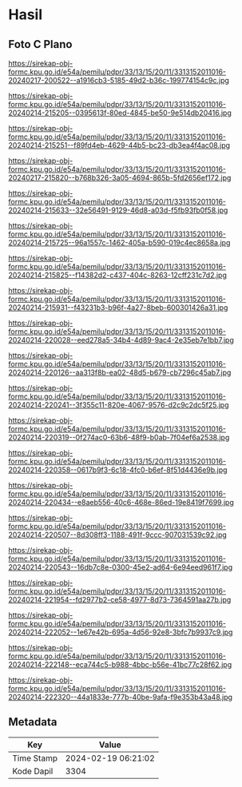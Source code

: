 # Hasil

## Foto C Plano

https://sirekap-obj-formc.kpu.go.id/e54a/pemilu/pdpr/33/13/15/20/11/3313152011016-20240217-200522--a1916cb3-5185-49d2-b36c-199774154c9c.jpg

https://sirekap-obj-formc.kpu.go.id/e54a/pemilu/pdpr/33/13/15/20/11/3313152011016-20240214-215205--0395613f-80ed-4845-be50-9e514db20416.jpg

https://sirekap-obj-formc.kpu.go.id/e54a/pemilu/pdpr/33/13/15/20/11/3313152011016-20240214-215251--f89fd4eb-4629-44b5-bc23-db3ea4f4ac08.jpg

https://sirekap-obj-formc.kpu.go.id/e54a/pemilu/pdpr/33/13/15/20/11/3313152011016-20240217-215820--b768b326-3a05-4694-865b-5fd2656ef172.jpg

https://sirekap-obj-formc.kpu.go.id/e54a/pemilu/pdpr/33/13/15/20/11/3313152011016-20240214-215633--32e56491-9129-46d8-a03d-f5fb93fb0f58.jpg

https://sirekap-obj-formc.kpu.go.id/e54a/pemilu/pdpr/33/13/15/20/11/3313152011016-20240214-215725--96a1557c-1462-405a-b590-019c4ec8658a.jpg

https://sirekap-obj-formc.kpu.go.id/e54a/pemilu/pdpr/33/13/15/20/11/3313152011016-20240214-215825--f14382d2-c437-404c-8263-12cff231c7d2.jpg

https://sirekap-obj-formc.kpu.go.id/e54a/pemilu/pdpr/33/13/15/20/11/3313152011016-20240214-215931--f43231b3-b96f-4a27-8beb-600301426a31.jpg

https://sirekap-obj-formc.kpu.go.id/e54a/pemilu/pdpr/33/13/15/20/11/3313152011016-20240214-220028--eed278a5-34b4-4d89-9ac4-2e35eb7e1bb7.jpg

https://sirekap-obj-formc.kpu.go.id/e54a/pemilu/pdpr/33/13/15/20/11/3313152011016-20240214-220126--aa313f8b-ea02-48d5-b679-cb7296c45ab7.jpg

https://sirekap-obj-formc.kpu.go.id/e54a/pemilu/pdpr/33/13/15/20/11/3313152011016-20240214-220241--3f355c11-820e-4067-9576-d2c9c2dc5f25.jpg

https://sirekap-obj-formc.kpu.go.id/e54a/pemilu/pdpr/33/13/15/20/11/3313152011016-20240214-220319--0f274ac0-63b6-48f9-b0ab-7f04ef6a2538.jpg

https://sirekap-obj-formc.kpu.go.id/e54a/pemilu/pdpr/33/13/15/20/11/3313152011016-20240214-220358--0617b9f3-6c18-4fc0-b6ef-8f51d4436e9b.jpg

https://sirekap-obj-formc.kpu.go.id/e54a/pemilu/pdpr/33/13/15/20/11/3313152011016-20240214-220434--e8aeb556-40c6-468e-86ed-19e8419f7699.jpg

https://sirekap-obj-formc.kpu.go.id/e54a/pemilu/pdpr/33/13/15/20/11/3313152011016-20240214-220507--8d308ff3-1188-491f-9ccc-907031539c92.jpg

https://sirekap-obj-formc.kpu.go.id/e54a/pemilu/pdpr/33/13/15/20/11/3313152011016-20240214-220543--16db7c8e-0300-45e2-ad64-6e94eed961f7.jpg

https://sirekap-obj-formc.kpu.go.id/e54a/pemilu/pdpr/33/13/15/20/11/3313152011016-20240214-221954--fd2977b2-ce58-4977-8d73-7364591aa27b.jpg

https://sirekap-obj-formc.kpu.go.id/e54a/pemilu/pdpr/33/13/15/20/11/3313152011016-20240214-222052--1e67e42b-695a-4d56-92e8-3bfc7b9937c9.jpg

https://sirekap-obj-formc.kpu.go.id/e54a/pemilu/pdpr/33/13/15/20/11/3313152011016-20240214-222148--eca744c5-b988-4bbc-b56e-41bc77c28f62.jpg

https://sirekap-obj-formc.kpu.go.id/e54a/pemilu/pdpr/33/13/15/20/11/3313152011016-20240214-222320--44a1833e-777b-40be-9afa-f9e353b43a48.jpg


## Metadata

| Key        | Value               |
| ---------- | ------------------- |
| Time Stamp | 2024-02-19 06:21:02 |
| Kode Dapil | 3304                |




